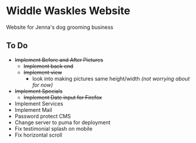 # Widdle Waskles Website

Website for Jenna's dog grooming business

## To Do

* ~~Implement Before and After Pictures~~
  * ~~Implement back end~~
  * ~~Implement view~~
    * look into making pictures same height/width _(not worrying about for now)_
* ~~Implement Specials~~
  * ~~Implement Date input for Firefox~~
* Implement Services
* Implement Mail
* Password protect CMS
* Change server to puma for deployment
* Fix testimonial splash on mobile
* Fix horizontal scroll
